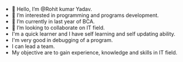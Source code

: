 - 👋 Hello, I’m @Rohit kumar Yadav.
- 👀 I’m interested in programming and programs development.
- 🌱 I’m currently in last year of BCA.
- 💞️ I’m looking to collaborate on IT field.
- I'm a quick learner and I have self learning and self updating ability.
- I'm very good in debugging of a program.
- I can lead a team.
- My objective are to gain experience, knowledge and skills in IT field.

